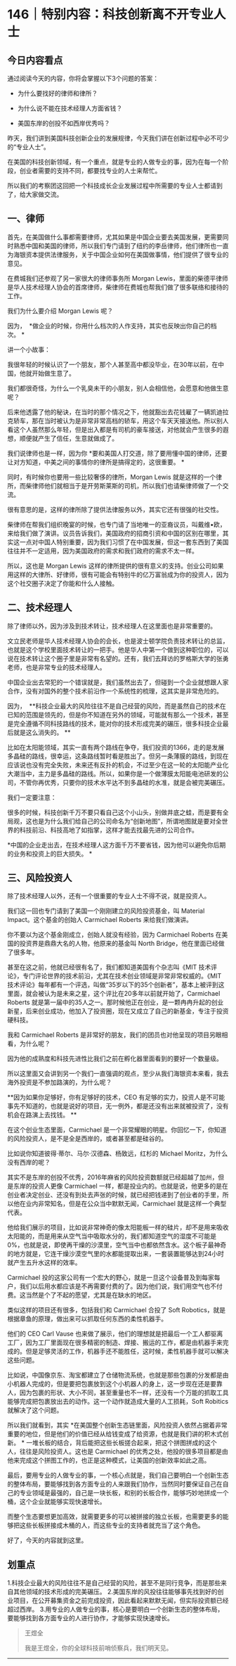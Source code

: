 # 146｜特别内容：科技创新离不开专业人士

## 今日内容看点

通过阅读今天的内容，你将会掌握以下3个问题的答案：

* 为什么要找好的律师和律所？

* 为什么说不能在技术经理人方面省钱？

* 美国东岸的创投不如西岸优秀吗？

昨天，我们讲到美国科技创新企业的发展规律，今天我们讲在创新过程中必不可少的“专业人士”。

在美国的科技创新领域，有一个重点，就是专业的人做专业的事，因为在每一个阶段，创业者需要的支持不同，都要找专业的人士来帮忙。

所以我们的考察团这回把一个科技成长企业发展过程中所需要的专业人士都请到了，给大家做交流。

## 一、律师

首先，在美国做什么事都需要律师，尤其如果是中国企业要去美国发展，更需要同时熟悉中国和美国的律师，所以我们专门请到了纽约的李岳律师，他们律所也一直为海银资本提供法律服务，关于中国企业如何在美国做事情，他们提供了很专业的意见。

在费城我们还参观了另一家很大的律师事务所 Morgan Lewis，里面的柴德平律师是华人技术经理人协会的首席律师，柴律师在费城也帮我们做了很多联络和接待的工作。

我们为什么要介绍 Morgan Lewis 呢？

因为，  *做企业的时候，你用什么档次的人作支持，其实也反映出你自己的档次。 *

讲一个小故事：

我很年轻的时候认识了一个朋友，那个人甚至高中都没毕业，在30年以前，在中国，他就开始做生意了。

我们都很奇怪，为什么一个乳臭未干的小朋友，别人会相信他，会愿意和他做生意呢？

后来他透露了他的秘诀，在当时的那个情况之下，他就豁出去花钱雇了一辆凯迪拉克轿车，那在当时被认为是非常非常高档的轿车，用这个车天天接送他。所以别人看这个人虽然那么年轻，但是出入都是有司机的豪车接送，对他就会产生很多的遐想，顺便就产生了信任，生意就做成了。

我们说律师也是一样，因为你 *要和美国人打交道，除了要用懂中国的律师，还要让对方知道，中美之间的事情你的律所是搞得定的，这很重要。 *

同时，有时候你也要用一些比较奢侈的律所，Morgan Lewis 就是这样的一个律所，而柴律师他们就相当于是开劳斯莱斯的司机，所以我们也请柴律师做了一个交流。

很有意思的是，这样的律所除了提供法律服务以外，其实它还有很强的社交性。

柴律师在帮我们组织晚宴的时候，也专门请了当地唯一的亚裔议员，叫戴维•欧，来给我们做了演讲。议员告诉我们，美国政府的招商引资和中国的区别在哪里，其实这一点对中国人特别重要，因为我们习惯了在中国发展，但这一套东西到了美国往往并不一定适用，因为美国政府的需求和我们政府的需求不太一样。

所以，这也是 Morgan Lewis 这样的律所提供的很有意义的支持。创业公司如果用这样的大律所、好律师，很有可能会有特别牛的亿万富翁成为你的投资人，因为这个社交圈子决定了你能和什么人接触。

## 二、技术经理人

除了律师以外，因为涉及到技术转让，技术经理人在这里面也是非常重要的。

文立民老师是华人技术经理人协会的会长，也是波士顿学院负责技术转让的总监，也就是这个学校里面技术转让的一把手。他是华人中第一个做到这种职位的，可以说在技术转让这个圈子里是非常有名望的。还有，我们去拜访的罗格斯大学的张勇老师，也是非常专业的技术经理人。

中国企业出去常犯的一个错误就是，我们虽然出去了，但碰到一个企业就想跟人家合作，没有对国外的整个技术前沿作一个系统性的梳理，这其实是非常危险的。

因为，  **科技企业最大的风险往往不是自己经营的风险，而是虽然自己的技术在已知的范围是领先的，但是你不知道在另外的领域，可能就有那么一个技术，甚至是完全遵循不同科技路线的技术，能对你的技术形成完美的碾压，很多科技企业最后就是这么消失的。 **

比如在太阳能领域，其实一直有两个路线在争夺，我们投资的1366，走的是发展多晶硅的路线，很幸运，这条路线暂时看是胜出了。但另一条薄膜的路线，到现在应该说也没有完全失败，未来还有反扑的机会，不过至少在这一轮的太阳能产业化大潮当中，主力是多晶硅的路线。所以，如果你是一个做薄膜太阳能电池研发的公司，不管你再优秀，只要你的技术水平达不到多晶硅的水准，就是会被完美碾压。

我们一定要注意：

很多的时候，科技创新千万不要只看自己这个小山头，别做井底之蛙，而是要有全局观，这也是为什么我们给自己的公司命名为“创新地图”，所谓地图就是要对全世界的科技前沿、科技高地了如指掌，这样才能去找最先进的公司合作。

 *中国的企业走出去，在技术经理人这方面千万不要省钱，因为他可以避免你后期的业务和投资上的巨大损失。 *

## 三、风险投资人

除了技术经理人以外，还有一个很重要的专业人士不得不说，就是投资人。

我们这一回也专门请到了美国一个刚刚建立的风险投资基金，叫 Material Impact。这个基金的创始人 Carmichael Roberts 来给我们做演讲。

你不要以为这个基金刚成立，创始人就没有经验，因为 Carmichael Roberts 在美国的投资界是鼎鼎大名的人物，他原来的基金叫 North Bridge，他在里面已经做了很多年。

甚至在这之前，他就已经很有名了，我们都知道美国有个杂志叫《MIT 技术评论》，专门评论世界的技术前沿，尤其在技术创业领域是非常非常权威的。《MIT 技术评论》每年都有一个评选，叫做“35岁以下的35个创新者”，基本上被评到这里面，就会被认为是未来之星，这个评比在20多年以前就开始了，Carmichael Roberts 就是第一届中的35人之一。那时候他正在创业，是一颗冉冉升起的创业新星，后来创业成功，他加入了投资圈，现在又成立了自己的新基金，专注于投资硬科技。

我和 Carmichael Roberts 是非常好的朋友，我们的团员也对他呈现的项目另眼相看，为什么呢？

因为他的成熟度和科技先进性比我们之前在孵化器里面看到的要好一个数量级。

所以这里面又会讲到另一个我们一直强调的观点，至少从我们海银资本来看，我去海外投资是不参加路演的，为什么呢？

 **因为如果你足够好，你有足够好的技术，CEO 有足够的实力，投资人是不可能事先不知道的，也就是说好的项目，无一例外，都是还没有出来就被投资了，没有机会在路演上去找钱。 **

在这个创业生态里面，Carmichael 是一个非常耀眼的明星。你回忆一下，你知道的风险投资人，是不是全是西岸的，或者甚至都是硅谷的。

比如说你知道彼得·蒂尔、马尔·汉德森、杨致远，红杉的 Michael Moritz，为什么没有西岸的呢？

其实不是东岸的创投不优秀，2016年麻省的风险投资数额就已经超越了加州，但是东岸的投资人更像 Carmichael 一样，都是投业内的。也就是说，他更多的是在创业者决定创业、还没有到处去声张的时候，就已经把钱递到了创业者的手里，所以他在业内非常知名，但是在公众当中默默无闻，Carmichael 就是这样一个典型代表。

他给我们展示的项目，比如说非常神奇的像太阳能板一样的硅片，却不是用来吸收太阳能的，而是用来从空气当中吸取水分的，我们都知道空气的湿度不可能是0%，也就是说，即使再干燥的沙漠里，空气当中也都依然含水。这个板子最神奇的地方就是，它连干燥沙漠空气里的水都能提取出来，一套装置能够达到24小时就产生五升水这样的效率。

Carmichael 投的这家公司有一个宏大的野心，就是一旦这个设备普及到每家每户，我们以后用水都应该是不再需要付费的了。因为他们说，我们用空气也不付费。这当然是个了不起的愿望，尤其是在缺水的地区。

类似这样的项目还有很多，包括我们和 Carmichael 合投了 Soft Robotics，就是根据章鱼的原理，做出来可以抓取任何东西的柔性机器手。

他们的 CEO Carl Vause 也来做了展示，他们的理想就是把最后一个工人都驱离工厂，因为工厂里面现在很多精密的制造、焊接、搬运的工作，都是由机器手来完成的。但是足够灵活的工作，机器手还不能胜任，这时候，柔性机器手就可以解决这些问题。

比如说，中国像京东、淘宝都建立了仓储物流系统，也就是那些包裹的分发都是由小机器人完成的，但是要把包裹放到这个小机器人的身上，这一步现在还是要靠人，因为包裹的形状、大小不同，甚至重量也不一样，还没有一个万能的抓取工具能够完成把包裹放出去的动作。这一个动作就造成大量的人工损耗，Soft Robitics 就解决了这个问题。

所以我们就看到，其实 *在美国整个创新生态链里面，风险投资人依然占据着非常重要的地位，但是他们的价值已经从给钱变成了给资源，也就是我们讲的积木式创新。 * 一堆长板的结合，背后能把这些长板搓合起来，把这个拼图拼成的这个人，往往是风险投资人。这也是 Carmichael 的优秀之处，他投的很多项目都是由他来完成这个拼图工作的，也正是这种模式，让美国的创新效率如此之高。

最后，要用专业的人做专业的事，一个核心点就是，我们自己要明白一个创新生态的整体布局，要能够找到各方面专业的人来跟我们协作，当然同时要保证自己在自己的专业领域是最强的，自己是一块长板，和别的长板合作，能够巧妙地拼成一个桶，这个企业就能够实现快速增长。

而整个生态要想更加高效，就需要更多的可以被拼接的独立长板，也需要更多的能够把这些长板拼接成木桶的人，而这些专业的支持者就充当了这个角色。

好了，今天的内容就到这里。

## 划重点

1.科技企业最大的风险往往不是自己经营的风险，甚至不是同行竞争，而是那些来自其他领域的技术形成的完美碾压。
2.美国东岸的风投往往能够事先找到好的创业项目，在公开募集资金之前完成投资，因此看起来默默无闻，但实际投资额已经超过西岸。
3.用专业的人做专业的事，核心是要明白一个创新生态的整体布局，要能够找到各方面专业的人进行协作，才能够实现快速增长。

> 王煜全
> 
> 我是王煜全，你的全球科技前哨侦察兵，我们明天见。

---
